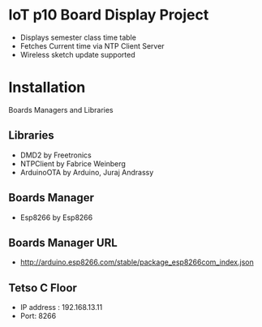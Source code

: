 
# IoT p10 Board Display Project
* Displays semester class time table
* Fetches Current time via NTP Client Server
* Wireless sketch update supported  



# Installation

Boards Managers and Libraries

## Libraries
  + DMD2 by Freetronics
  + NTPClient by Fabrice Weinberg
  + ArduinoOTA by Arduino, Juraj Andrassy
## Boards Manager
  + Esp8266 by Esp8266
## Boards Manager URL
+ http://arduino.esp8266.com/stable/package_esp8266com_index.json
## Tetso C Floor
 + IP address : 192.168.13.11
 +  Port: 8266


    
